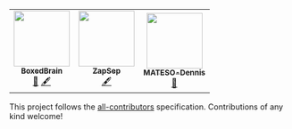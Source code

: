 <!-- ALL-CONTRIBUTORS-LIST:START - Do not remove or modify this section -->
<!-- prettier-ignore-start -->
<!-- markdownlint-disable -->
<table>
  <tr>
    <td align="center"><a href="https://github.com/BoxedBrain"><img src="https://avatars.githubusercontent.com/u/7748392?v=4?s=100" width="100px;" alt=""/><br /><sub><b>BoxedBrain</b></sub></a><br /><a href="#maintenance-BoxedBrain" title="Maintenance">🚧</a> <a href="#content-BoxedBrain" title="Content">🖋</a></td>
    <td align="center"><a href="https://github.com/ZapSep"><img src="https://avatars.githubusercontent.com/u/99329498?v=4?s=100" width="100px;" alt=""/><br /><sub><b>ZapSep</b></sub></a><br /><a href="#content-ZapSep" title="Content">🖋</a></td>
    <td align="center"><a href="https://github.com/MATESO-Dennis"><img src="https://avatars.githubusercontent.com/u/109740489?v=4?s=100" width="100px;" alt=""/><br /><sub><b>MATESO-Dennis</b></sub></a><br /><a href="https://github.com/BoxedBrain/pws-docs/commits?author=MATESO-Dennis" title="Documentation">📖</a></td>
  </tr>
</table>

<!-- markdownlint-restore -->
<!-- prettier-ignore-end -->

<!-- ALL-CONTRIBUTORS-LIST:END -->

This project follows the [all-contributors](https://github.com/all-contributors/all-contributors) specification. Contributions of any kind welcome!
